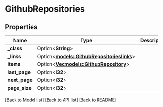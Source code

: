 # GithubRepositories

## Properties

Name | Type | Description | Notes
------------ | ------------- | ------------- | -------------
**_class** | Option<**String**> |  | [optional]
**_links** | Option<[**models::GithubRepositorieslinks**](GithubRepositorieslinks.md)> |  | [optional]
**items** | Option<[**Vec<models::GithubRepository>**](GithubRepository.md)> |  | [optional]
**last_page** | Option<**i32**> |  | [optional]
**next_page** | Option<**i32**> |  | [optional]
**page_size** | Option<**i32**> |  | [optional]

[[Back to Model list]](../README.md#documentation-for-models) [[Back to API list]](../README.md#documentation-for-api-endpoints) [[Back to README]](../README.md)


